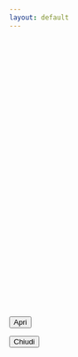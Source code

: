 ```yaml
---
layout: default
---
```


<script>
const pratiche_txt = "{{ site.popup_pratiche_text }}"
const preferiti_txt = "{{ site.popup_preferiti_text }}"
const forum_txt = "{{ site.popup_forum_text }}"
const aggiornamenti_txt = "{{ site.popup_aggiornamenti_text }}"

/*const bindCloseBtn = (url) => {
  $('#close_btn').click(function() {
    location.href = baseurl + url
  })    
}*/

const bindClick = (url) => {  
  $('#modal').click(function() {
    location.href = baseurl + url
  })
}

$(function() {  
  const menu = getAllUrlParams().menu;
  const back = getAllUrlParams().back;

  /*bindCloseBtn(back)*/
  bindClick(back)

  if ( menu ) {
    $('#menu_txt').text(aggiornamenti_txt);
    $('#menu_img').attr('src', baseurl + '/assets/images/popups/' + menu + '.png')
  }
  $('#open_btn').click();
})
</script>

<div id="main" style="height:500px"></div>
<button id="open_btn" class="Button Button--default js-fr-dialogmodal-open u-hidden" aria-controls="modal">
  Apri
</button>

<div class="Dialog js-fr-dialogmodal u-zindex-50" id="modal">
    <div class="
      u-popupResponsive
      Dialog-content
      Dialog-content--centered
      u-background-white
      u-margin-all-xl
      u-padding-all-xl
      js-fr-dialogmodal-modal
    " aria-labelledby="modal-title">
        <div role="document" class="Prose">
          <p id="menu_txt"></p>
          <img id="menu_img" class="u-popupImgResponsive">          
        </div>
        <button id="close_btn" class="Button Button--danger js-fr-dialogmodal-close u-floatRight u-text-xs">Chiudi</button>
    </div>
</div>
